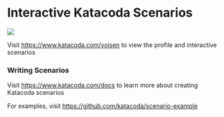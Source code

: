 # Interactive Katacoda Scenarios

[![](http://shields.katacoda.com/katacoda/yoisen/count.svg)](https://www.katacoda.com/yoisen "Get your profile on Katacoda.com")

Visit https://www.katacoda.com/yoisen to view the profile and interactive scenarios

### Writing Scenarios
Visit https://www.katacoda.com/docs to learn more about creating Katacoda scenarios

For examples, visit https://github.com/katacoda/scenario-example
